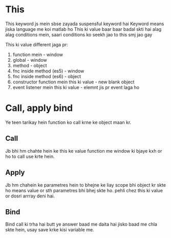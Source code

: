 # This
This keyword js mein sbse zayada suspensful keyword hai
Keyword means jiska language me koi matlab ho
This ki value baar baar badal skti hai alag alag conditions mein, saari conditions ko seekh jao to this smj jao gay

This ki value different jaga pr:
1. function mein - window
2. global - window
3. method - object
4. fnc inside method (es5) - window
5. fnc inside method (es6) - object
6. constructor function mein this ki value - new blank object
7. event listener mein this ki value - elemnt jis pr event laga ho

# Call, apply bind
Ye teen tarikay hein function ko call krne ke object maan kr.

## Call
Jb bhi hm chahte hein ke this ke value function me window ki bjaye kxh or ho to call use krte hein.

## Apply
Jb hm chahein ke parametres hein to bhejne ke liay scope bhi object kr skte ho means value or sth parametres bhi bhej skte ho. pehli chez this ki value or dosri arrray deni hai.

## Bind
Bind call ki trha hai butt ye answer baad me daita hai jisko baad me chla skte hein, usay save krke kisi variable me.